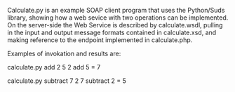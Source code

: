 Calculate.py is an example SOAP client program that uses the Python/Suds library, showing how a web sevice with two operations can be implemented. On the server-side the Web Service is described by calculate.wsdl, pulling in the input and output message formats contained in calculate.xsd, and making reference to the endpoint implemented in calculate.php.

Examples of invokation and results are:

calculate.py add 2 5
2 add 5 = 7

calculate.py subtract 7 2
7 subtract 2 = 5
